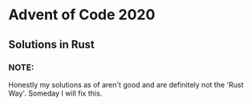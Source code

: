 # Advent of Code 2020

## Solutions in Rust

### NOTE:
Honestly my solutions as of aren't good and are definitely not the 'Rust Way'. Someday I will fix this.
